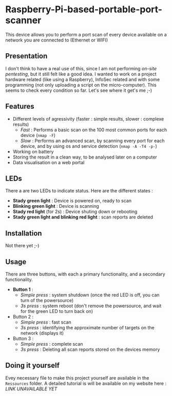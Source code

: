 # Raspberry-Pi-based-portable-port-scanner
This device allows you to perform a port scan of every device available on a network you are connected to (Ethernet or WIFI)



Presentation
-
I don't think to have a real use of this, since I am not performing *on-site pentesting*, but it still felt like a good idea. I wanted to work on a project hardware related (like using a Raspberry), InfoSec related and with some programming (not only uploading a script on the micro-computer). This seems to check every condition so far. Let's see where it get's me ;-)



Features
-
* Different levels of agressivity (faster : simple results, slower : complexe results)
  * *Fast* : Performs a basic scan on the 100 most common ports for each device (```nmap -F```)
  * *Slow* : Performs an advanced scan, by scanning every port for each device, and by using os and service detection (```nmap -A -T4 -p-```)
* Working on battery
* Storing the result in a clean way, to be analysed later on a computer
* Data visualisation on a web portal


LEDs
-
There a are two LEDs to indicate status. Here are the different states :
* **Stady green light** : Device is powered on, ready to scan
* **Blinking green light** : Device is scanning
* **Stady red light** (for 2s) : Device shuting down or rebooting
* **Stady green light and blinking red light** : scan reports are deleted



Installation
-
Not there yet ;-)



Usage
-
There are three buttons, with each a primary functionality, and a secondary functionality.
* **Button 1** : 
  * *Simple press* : system shutdown (once the red LED is off, you can turn of the powersource)
  * *3s press* : system reboot (don't remove the powersource, and wait for the green LED to turn back on)
* Button 2 :
  * *Simple press* : fast scan
  * *3s press* : identifying the approximate number of targets on the network (displays it)
* Button 3 :
  * *Simple press* : complete scan
  * *3s press* : Deleting all scan reports stored on the devices memory



Doing it yourself
-
Evey necessary file to make this project yourself are available in the ```Ressources``` folder. A detailed tutorial is will be available on my website here : *LINK UNAVAILABLE YET*